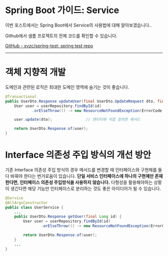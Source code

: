 # Spring Boot 가이드: Service

이번 포스트에서는 Spring Boot에서 Service의 사용법에 대해 알아보겠습니다..
<!--more-->

Github에서 샘플 프로젝트의 전체 코드를 확인할 수 있습니다.

[GitHub - xvzc/spring-test: spring test repo](https://github.com/xvzc/spring-test)

---

# 객체 지향적 개발

도메인과 관련된 로직은 최대한 도메인 영역에 숨기는 것이 좋습니다.

```java
@Transactional
public UserDto.Response updateUser(final UserDto.UpdateRequest dto, final Long id) {
    User user = userRepository.findById(id)
            .orElseThrow(() -> new ResourceNotFoundException(ErrorCode.USER_NOT_FOUND));

    user.update(dto);               // 엔티티에 직접 정의한 메서드

    return UserDto.Response.of(user);
}
```

# Interface 의존성 주입 방식의 개선 방안

기존 Interface 의존성 주입 방식의 경우 메서드를 변경할 때 인터페이스와 구현체를 둘다 바꿔야 한다는 번거로움이 있습니다. **단일 서비스 인터페이스에 하나의 구현체만 존재한다면, 인터페이스 의존성 주입방식을 사용하지 않습니다.** 다형성을 활용해야하는 상황이 생긴다면 해당 기능만 인터페이스로 분리하는 것도 좋은 아이디어가 될 수 있습니다.

```java
@Service
@AllArgsConstructor
public class UserService {
	...
    public UserDto.Response getUser(final Long id) {
        User user = userRepository.findById(id)
                .orElseThrow(() -> new ResourceNotFoundException(ErrorCode.USER_NOT_FOUND));

        return UserDto.Response.of(user);
    }
	...
}
```
